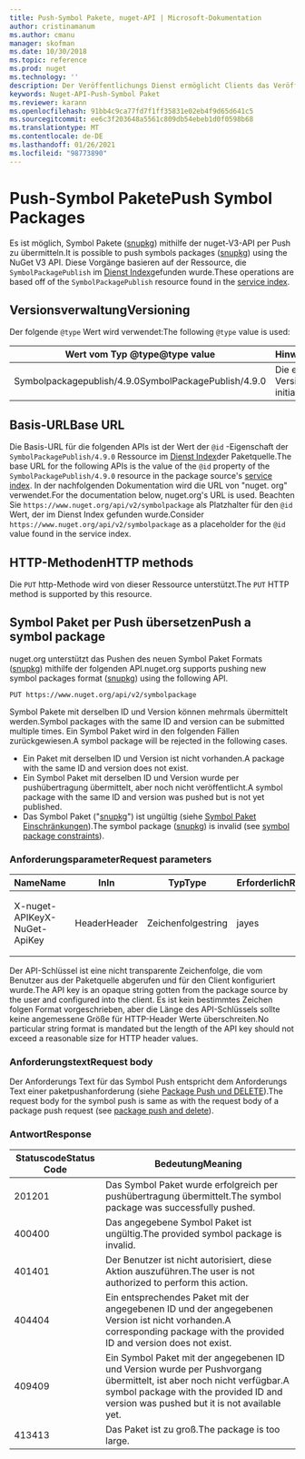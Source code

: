 ```yaml
---
title: Push-Symbol Pakete, nuget-API | Microsoft-Dokumentation
author: cristinamanum
ms.author: cmanu
manager: skofman
ms.date: 10/30/2018
ms.topic: reference
ms.prod: nuget
ms.technology: ''
description: Der Veröffentlichungs Dienst ermöglicht Clients das Veröffentlichen neuer Symbol Pakete.
keywords: Nuget-API-Push-Symbol Paket
ms.reviewer: karann
ms.openlocfilehash: 91bb4c9ca77fd7f1ff35831e02eb4f9d65d641c5
ms.sourcegitcommit: ee6c3f203648a5561c809db54ebeb1d0f0598b68
ms.translationtype: MT
ms.contentlocale: de-DE
ms.lasthandoff: 01/26/2021
ms.locfileid: "98773890"
---
```

# <a name="push-symbol-packages"></a><span data-ttu-id="faec7-104">Push-Symbol Pakete</span><span class="sxs-lookup"><span data-stu-id="faec7-104">Push Symbol Packages</span></span>

<span data-ttu-id="faec7-105">Es ist möglich, Symbol Pakete ([snupkg](../create-packages/Symbol-Packages-snupkg.md)) mithilfe der nuget-V3-API per Push zu übermitteln.</span><span class="sxs-lookup"><span data-stu-id="faec7-105">It is possible to push symbols packages ([snupkg](../create-packages/Symbol-Packages-snupkg.md)) using the NuGet V3 API.</span></span>
<span data-ttu-id="faec7-106">Diese Vorgänge basieren auf der Ressource, die `SymbolPackagePublish` im [Dienst Index](service-index.md)gefunden wurde.</span><span class="sxs-lookup"><span data-stu-id="faec7-106">These operations are based off of the `SymbolPackagePublish` resource found in the [service index](service-index.md).</span></span>

## <a name="versioning"></a><span data-ttu-id="faec7-107">Versionsverwaltung</span><span class="sxs-lookup"><span data-stu-id="faec7-107">Versioning</span></span>

<span data-ttu-id="faec7-108">Der folgende `@type` Wert wird verwendet:</span><span class="sxs-lookup"><span data-stu-id="faec7-108">The following `@type` value is used:</span></span>

<span data-ttu-id="faec7-109">Wert vom Typ @type</span><span class="sxs-lookup"><span data-stu-id="faec7-109">@type value</span></span>                 | <span data-ttu-id="faec7-110">Hinweise</span><span class="sxs-lookup"><span data-stu-id="faec7-110">Notes</span></span>
--------------------        | -----
<span data-ttu-id="faec7-111">Symbolpackagepublish/4.9.0</span><span class="sxs-lookup"><span data-stu-id="faec7-111">SymbolPackagePublish/4.9.0</span></span>  | <span data-ttu-id="faec7-112">Die erste Version</span><span class="sxs-lookup"><span data-stu-id="faec7-112">The initial release</span></span>

## <a name="base-url"></a><span data-ttu-id="faec7-113">Basis-URL</span><span class="sxs-lookup"><span data-stu-id="faec7-113">Base URL</span></span>

<span data-ttu-id="faec7-114">Die Basis-URL für die folgenden APIs ist der Wert der `@id` -Eigenschaft der `SymbolPackagePublish/4.9.0` Ressource im [Dienst Index](service-index.md)der Paketquelle.</span><span class="sxs-lookup"><span data-stu-id="faec7-114">The base URL for the following APIs is the value of the `@id` property of the `SymbolPackagePublish/4.9.0` resource in the package source's [service index](service-index.md).</span></span> <span data-ttu-id="faec7-115">In der nachfolgenden Dokumentation wird die URL von "nuget. org" verwendet.</span><span class="sxs-lookup"><span data-stu-id="faec7-115">For the documentation below, nuget.org's URL is used.</span></span> <span data-ttu-id="faec7-116">Beachten Sie `https://www.nuget.org/api/v2/symbolpackage` als Platzhalter für den `@id` Wert, der im Dienst Index gefunden wurde.</span><span class="sxs-lookup"><span data-stu-id="faec7-116">Consider `https://www.nuget.org/api/v2/symbolpackage` as a placeholder for the `@id` value found in the service index.</span></span>

## <a name="http-methods"></a><span data-ttu-id="faec7-117">HTTP-Methoden</span><span class="sxs-lookup"><span data-stu-id="faec7-117">HTTP methods</span></span>

<span data-ttu-id="faec7-118">Die `PUT` http-Methode wird von dieser Ressource unterstützt.</span><span class="sxs-lookup"><span data-stu-id="faec7-118">The `PUT` HTTP method is supported by this resource.</span></span> 

## <a name="push-a-symbol-package"></a><span data-ttu-id="faec7-119">Symbol Paket per Push übersetzen</span><span class="sxs-lookup"><span data-stu-id="faec7-119">Push a symbol package</span></span>

<span data-ttu-id="faec7-120">nuget.org unterstützt das Pushen des neuen Symbol Paket Formats ([snupkg](../create-packages/Symbol-Packages-snupkg.md)) mithilfe der folgenden API.</span><span class="sxs-lookup"><span data-stu-id="faec7-120">nuget.org supports pushing new symbol packages format ([snupkg](../create-packages/Symbol-Packages-snupkg.md)) using the following API.</span></span> 

```
PUT https://www.nuget.org/api/v2/symbolpackage
```

<span data-ttu-id="faec7-121">Symbol Pakete mit derselben ID und Version können mehrmals übermittelt werden.</span><span class="sxs-lookup"><span data-stu-id="faec7-121">Symbol packages with the same ID and version can be submitted multiple times.</span></span> <span data-ttu-id="faec7-122">Ein Symbol Paket wird in den folgenden Fällen zurückgewiesen.</span><span class="sxs-lookup"><span data-stu-id="faec7-122">A symbol package will be rejected in the following cases.</span></span>
- <span data-ttu-id="faec7-123">Ein Paket mit derselben ID und Version ist nicht vorhanden.</span><span class="sxs-lookup"><span data-stu-id="faec7-123">A package with the same ID and version does not exist.</span></span>
- <span data-ttu-id="faec7-124">Ein Symbol Paket mit derselben ID und Version wurde per pushübertragung übermittelt, aber noch nicht veröffentlicht.</span><span class="sxs-lookup"><span data-stu-id="faec7-124">A symbol package with the same ID and version was pushed but is not yet published.</span></span>
- <span data-ttu-id="faec7-125">Das Symbol Paket ("[snupkg](../create-packages/Symbol-Packages-snupkg.md)") ist ungültig (siehe [Symbol Paket Einschränkungen](../create-packages/Symbol-Packages-snupkg.md)).</span><span class="sxs-lookup"><span data-stu-id="faec7-125">The symbol package ([snupkg](../create-packages/Symbol-Packages-snupkg.md)) is invalid (see [symbol package constraints](../create-packages/Symbol-Packages-snupkg.md)).</span></span>

### <a name="request-parameters"></a><span data-ttu-id="faec7-126">Anforderungsparameter</span><span class="sxs-lookup"><span data-stu-id="faec7-126">Request parameters</span></span>

<span data-ttu-id="faec7-127">Name</span><span class="sxs-lookup"><span data-stu-id="faec7-127">Name</span></span>           | <span data-ttu-id="faec7-128">In</span><span class="sxs-lookup"><span data-stu-id="faec7-128">In</span></span>     | <span data-ttu-id="faec7-129">Typ</span><span class="sxs-lookup"><span data-stu-id="faec7-129">Type</span></span>   | <span data-ttu-id="faec7-130">Erforderlich</span><span class="sxs-lookup"><span data-stu-id="faec7-130">Required</span></span> | <span data-ttu-id="faec7-131">Notizen</span><span class="sxs-lookup"><span data-stu-id="faec7-131">Notes</span></span>
-------------- | ------ | ------ | -------- | -----
<span data-ttu-id="faec7-132">X-nuget-APIKey</span><span class="sxs-lookup"><span data-stu-id="faec7-132">X-NuGet-ApiKey</span></span> | <span data-ttu-id="faec7-133">Header</span><span class="sxs-lookup"><span data-stu-id="faec7-133">Header</span></span> | <span data-ttu-id="faec7-134">Zeichenfolge</span><span class="sxs-lookup"><span data-stu-id="faec7-134">string</span></span> | <span data-ttu-id="faec7-135">ja</span><span class="sxs-lookup"><span data-stu-id="faec7-135">yes</span></span>      | <span data-ttu-id="faec7-136">Zum Beispiel, `X-NuGet-ApiKey: {USER_API_KEY}`</span><span class="sxs-lookup"><span data-stu-id="faec7-136">For example, `X-NuGet-ApiKey: {USER_API_KEY}`</span></span>

<span data-ttu-id="faec7-137">Der API-Schlüssel ist eine nicht transparente Zeichenfolge, die vom Benutzer aus der Paketquelle abgerufen und für den Client konfiguriert wurde.</span><span class="sxs-lookup"><span data-stu-id="faec7-137">The API key is an opaque string gotten from the package source by the user and configured into the client.</span></span> <span data-ttu-id="faec7-138">Es ist kein bestimmtes Zeichen folgen Format vorgeschrieben, aber die Länge des API-Schlüssels sollte keine angemessene Größe für HTTP-Header Werte überschreiten.</span><span class="sxs-lookup"><span data-stu-id="faec7-138">No particular string format is mandated but the length of the API key should not exceed a reasonable size for HTTP header values.</span></span>

### <a name="request-body"></a><span data-ttu-id="faec7-139">Anforderungstext</span><span class="sxs-lookup"><span data-stu-id="faec7-139">Request body</span></span>

<span data-ttu-id="faec7-140">Der Anforderungs Text für das Symbol Push entspricht dem Anforderungs Text einer paketpushanforderung (siehe [Package Push und DELETE](package-publish-resource.md)).</span><span class="sxs-lookup"><span data-stu-id="faec7-140">The request body for the symbol push is same as with the request body of a package push request (see [package push and delete](package-publish-resource.md)).</span></span> 

### <a name="response"></a><span data-ttu-id="faec7-141">Antwort</span><span class="sxs-lookup"><span data-stu-id="faec7-141">Response</span></span>

<span data-ttu-id="faec7-142">Statuscode</span><span class="sxs-lookup"><span data-stu-id="faec7-142">Status Code</span></span> | <span data-ttu-id="faec7-143">Bedeutung</span><span class="sxs-lookup"><span data-stu-id="faec7-143">Meaning</span></span>
----------- | -------
<span data-ttu-id="faec7-144">201</span><span class="sxs-lookup"><span data-stu-id="faec7-144">201</span></span>         | <span data-ttu-id="faec7-145">Das Symbol Paket wurde erfolgreich per pushübertragung übermittelt.</span><span class="sxs-lookup"><span data-stu-id="faec7-145">The symbol package was successfully pushed.</span></span>
<span data-ttu-id="faec7-146">400</span><span class="sxs-lookup"><span data-stu-id="faec7-146">400</span></span>         | <span data-ttu-id="faec7-147">Das angegebene Symbol Paket ist ungültig.</span><span class="sxs-lookup"><span data-stu-id="faec7-147">The provided symbol package is invalid.</span></span>
<span data-ttu-id="faec7-148">401</span><span class="sxs-lookup"><span data-stu-id="faec7-148">401</span></span>         | <span data-ttu-id="faec7-149">Der Benutzer ist nicht autorisiert, diese Aktion auszuführen.</span><span class="sxs-lookup"><span data-stu-id="faec7-149">The user is not authorized to perform this action.</span></span>
<span data-ttu-id="faec7-150">404</span><span class="sxs-lookup"><span data-stu-id="faec7-150">404</span></span>         | <span data-ttu-id="faec7-151">Ein entsprechendes Paket mit der angegebenen ID und der angegebenen Version ist nicht vorhanden.</span><span class="sxs-lookup"><span data-stu-id="faec7-151">A corresponding package with the provided ID and version does not exist.</span></span>
<span data-ttu-id="faec7-152">409</span><span class="sxs-lookup"><span data-stu-id="faec7-152">409</span></span>         | <span data-ttu-id="faec7-153">Ein Symbol Paket mit der angegebenen ID und Version wurde per Pushvorgang übermittelt, ist aber noch nicht verfügbar.</span><span class="sxs-lookup"><span data-stu-id="faec7-153">A symbol package with the provided ID and version was pushed but it is not available yet.</span></span>
<span data-ttu-id="faec7-154">413</span><span class="sxs-lookup"><span data-stu-id="faec7-154">413</span></span>         | <span data-ttu-id="faec7-155">Das Paket ist zu groß.</span><span class="sxs-lookup"><span data-stu-id="faec7-155">The package is too large.</span></span>


